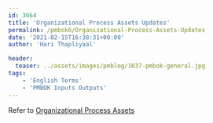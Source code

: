 ```yaml
---
id: 3064   
title: 'Organizational Process Assets Updates'
permalink: /pmbok6/Organizational-Process-Assets-Updates
date: '2021-02-15T16:38:31+00:00'
author: 'Hari Thapliyaal'

header:
  teaser: ../assets/images/pmblog/1037-pmbok-general.jpg
tags:
    - 'English Terms'
    - 'PMBOK Inputs Outputs'
---
```


Refer to [Organizational Process Assets](/pmbok6/organizational-process-assets)